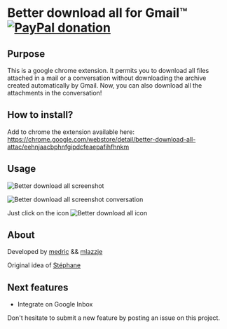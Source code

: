 Better download all for Gmail™ [![PayPal donation][2]][1]
==============================

  [1]: https://www.paypalobjects.com/en_GB/i/btn/btn_donate_LG.gif
  [2]: https://www.paypalobjects.com/en_GB/i/btn/btn_donate_LG.gif (hover text)

Purpose
-------

This is a google chrome extension. It permits you to download all files attached in a mail or a conversation without downloading the archive created automatically by Gmail. Now, you can also download all the attachments in the conversation!

How to install?
---------------

Add to chrome the extension available here: https://chrome.google.com/webstore/detail/better-download-all-attac/eehnjaacbphnfgipdcfeaepafihfhnkm 

Usage
-----

![Better download all screenshot](https://puu.sh/klAYz.jpg)

![Better download all screenshot conversation](https://puu.sh/uEKQ2.png)

Just click on the icon ![Better download all icon](https://puu.sh/klB1I.png)

About
-----

Developed by [medric](https://github.com/medric) && [mlazzje](https://github.com/mlazzje)

Original idea of [Stéphane](https://github.com/St3ph-fr)

Next features
-----

- Integrate on Google Inbox

Don't hesitate to submit a new feature by posting an issue on this project.
